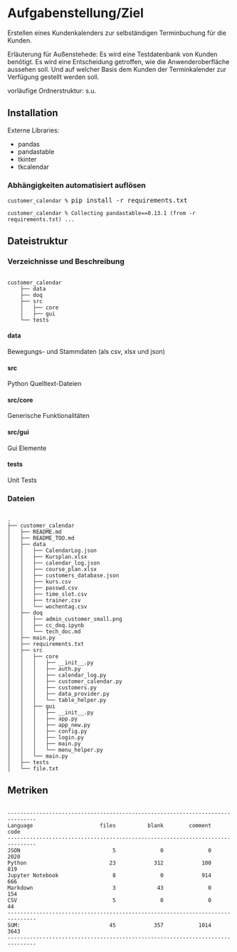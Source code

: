 # Aufgabenstellung/Ziel

Erstellen eines Kundenkalenders zur selbständigen Terminbuchung für die Kunden.

Erläuterung für Außenstehede:
Es wird eine Testdatenbank von Kunden benötigt.
Es wird eine Entscheidung getroffen, wie die Anwenderoberfläche aussehen soll.
Und auf welcher Basis dem Kunden der Terminkalender zur Verfügung gestellt werden soll. 

vorläufige Ordnerstruktur: s.u.

## Installation 

Externe Libraries:
- pandas
- pandastable
- tkinter
- tkcalendar

### Abhängigkeiten automatisiert auflösen

<code>customer_calendar % </code><kbd>pip install -r requirements.txt</kbd>
<pre>
<code>customer_calendar % Collecting pandastable==0.13.1 (from -r requirements.txt) ...</code>
</pre>

## Dateistruktur

### Verzeichnisse und Beschreibung

<pre><code>
customer_calendar
    ├── data
    ├── doq
    ├── src
    │   ├── core
    │   ├── gui
    └── tests
</code></pre>

#### data

Bewegungs- und Stammdaten (als csv, xlsx und json)

#### src

Python Quelltext-Dateien

#### src/core

Generische Funktionalitäten

#### src/gui

Gui Elemente

#### tests

Unit Tests

### Dateien
<pre><code>
.
├── customer_calendar
│   ├── README.md
│   ├── README_TOO.md
│   ├── data
│   │   ├── CalendarLog.json
│   │   ├── Kursplan.xlsx
│   │   ├── calendar_log.json
│   │   ├── course_plan.xlsx
│   │   ├── customers_database.json
│   │   ├── kurs.csv
│   │   ├── passwd.csv
│   │   ├── time_slot.csv
│   │   ├── trainer.csv
│   │   └── wochentag.csv
│   ├── doq
│   │   ├── admin_customer_small.png
│   │   ├── cc_doq.ipynb
│   │   └── tech_doc.md
│   ├── main.py
│   ├── requirements.txt
│   ├── src
│   │   ├── core
│   │   │   ├── __init__.py
│   │   │   ├── auth.py
│   │   │   ├── calendar_log.py
│   │   │   ├── customer_calendar.py
│   │   │   ├── customers.py
│   │   │   ├── data_provider.py
│   │   │   └── table_helper.py
│   │   ├── gui
│   │   │   ├── __init__.py
│   │   │   ├── app.py
│   │   │   ├── app_new.py
│   │   │   ├── config.py
│   │   │   ├── login.py
│   │   │   ├── main.py
│   │   │   └── menu_helper.py
│   │   └── main.py
│   ├── tests
│   └── file.txt
</code></pre>

## Metriken

<pre><code>
-------------------------------------------------------------------------------
Language                     files          blank        comment           code
-------------------------------------------------------------------------------
JSON                             5              0              0           2020
Python                          23            312            100            819
Jupyter Notebook                 8              0            914            666
Markdown                         3             43              0            154
CSV                              5              0              0             44
-------------------------------------------------------------------------------
SUM:                            45            357           1014           3643
-------------------------------------------------------------------------------
</code></pre>
